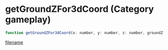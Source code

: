 # getGroundZFor3dCoord (Category gameplay)

```js
function getGroundZFor3dCoord(x: number, y: number, z: number, groundZ: numberPtr, unk: boolean): Array
```

[filename](getGroundZFor3dCoord_m.md ':include')